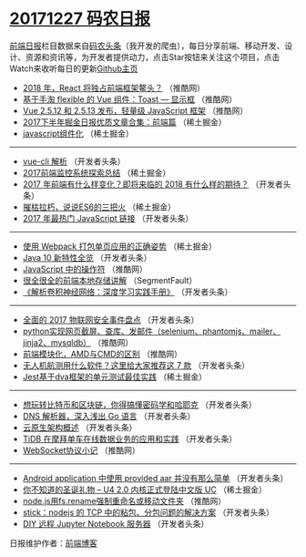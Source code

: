 # [20171227 码农日报](https://toutiao.qdkfweb.cn/date/2017/12/27)

[前端日报](https://qdkfweb.cn/c/news)栏目数据来自[码农头条](https://toutiao.qdkfweb.cn/)（我开发的爬虫），每日分享前端、移动开发、设计、资源和资讯等，为开发者提供动力，点击Star按钮来关注这个项目，点击Watch来收听每日的更新[Github主页](https://github.com/kujian/frontendDaily)
* [2018 年，React 将独占前端框架鳌头？](https://toutiao.qdkfweb.cn/60867.html) （推酷网）
* [基于手淘 flexible 的 Vue 组件：Toast &#8212; 显示框](https://toutiao.qdkfweb.cn/60866.html) （推酷网）
* [Vue 2.5.12 和 2.5.13 发布，轻量级 JavaScript 框架](https://toutiao.qdkfweb.cn/60868.html) （推酷网）
* [2017下半年掘金日报优质文章合集：前端篇](https://toutiao.qdkfweb.cn/60874.html) （稀土掘金）
* [javascript组件化](https://toutiao.qdkfweb.cn/60883.html) （稀土掘金）

***
* [vue-cli 解析](https://toutiao.qdkfweb.cn/60798.html) （开发者头条）
* [2017前端监控系统探索总结](https://toutiao.qdkfweb.cn/60873.html) （稀土掘金）
* [2017 年前端有什么样变化？即将来临的 2018 有什么样的期待？](https://toutiao.qdkfweb.cn/60800.html) （开发者头条）
* [摧枯拉朽，说说ES6的三把火](https://toutiao.qdkfweb.cn/60876.html) （稀土掘金）
* [2017 年最热门 JavaScript 链接](https://toutiao.qdkfweb.cn/60802.html) （开发者头条）

***
* [使用 Webpack 打包单页应用的正确姿势](https://toutiao.qdkfweb.cn/60882.html) （稀土掘金）
* [Java 10 新特性全览](https://toutiao.qdkfweb.cn/60790.html) （开发者头条）
* [JavaScript 中的操作符](https://toutiao.qdkfweb.cn/60862.html) （推酷网）
* [很全很全的前端本地存储讲解](https://toutiao.qdkfweb.cn/60833.html) （SegmentFault）
* [《解析卷积神经网络：深度学习实践手册》](https://toutiao.qdkfweb.cn/60805.html) （开发者头条）

***
* [全面的 2017 物联网安全事件盘点](https://toutiao.qdkfweb.cn/60795.html) （开发者头条）
* [python实现网页截屏、查库、发邮件（selenium、phantomjs、mailer、jinja2、mysqldb）](https://toutiao.qdkfweb.cn/60858.html) （推酷网）
* [前端模块化，AMD与CMD的区别](https://toutiao.qdkfweb.cn/60860.html) （推酷网）
* [无人机航测用什么软件？这里给大家推荐这 7 款](https://toutiao.qdkfweb.cn/60801.html) （开发者头条）
* [Jest基于dva框架的单元测试最佳实践](https://toutiao.qdkfweb.cn/60877.html) （稀土掘金）

***
* [想玩转比特币和区块链，你得搞懂密码学和哈耶克](https://toutiao.qdkfweb.cn/60792.html) （开发者头条）
* [DNS 解析器，深入浅出 Go 语言](https://toutiao.qdkfweb.cn/60793.html) （开发者头条）
* [云原生架构概述](https://toutiao.qdkfweb.cn/60804.html) （开发者头条）
* [TiDB 在摩拜单车在线数据业务的应用和实践](https://toutiao.qdkfweb.cn/60794.html) （开发者头条）
* [WebSocket协议小记](https://toutiao.qdkfweb.cn/60856.html) （推酷网）

***
* [Android application 中使用 provided aar 并没有那么简单](https://toutiao.qdkfweb.cn/60806.html) （开发者头条）
* [你不知道的圣诞礼物 &#8211; U4 2.0 内核正式登陆中文版 UC](https://toutiao.qdkfweb.cn/60881.html) （稀土掘金）
* [node.js用fs.rename强制重命名或移动文件夹](https://toutiao.qdkfweb.cn/60857.html) （推酷网）
* [stick：nodejs 的 TCP 中的粘包、分包问题的解决方案](https://toutiao.qdkfweb.cn/60797.html) （开发者头条）
* [DIY 远程 Jupyter Notebook 服务器](https://toutiao.qdkfweb.cn/60808.html) （开发者头条）

日报维护作者：[前端博客](https://qdkfweb.cn/) 
